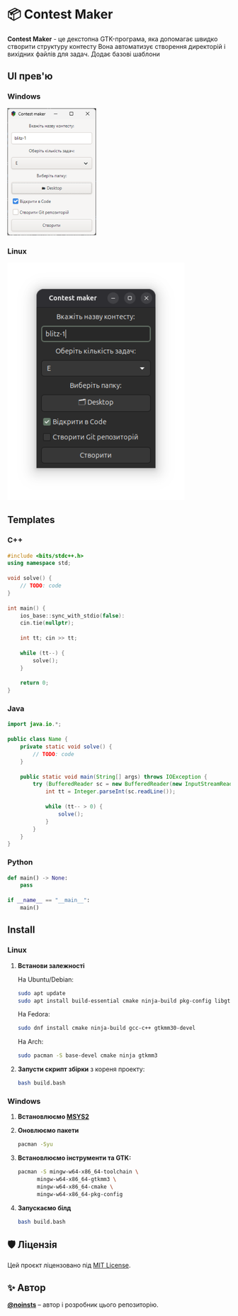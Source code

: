 ﻿# 📦 Contest Maker

**Contest Maker** - це декстопна GTK-програма, яка допомагає швидко створити структуру контесту
Вона автоматизує створення директорій і вихідних файлів для задач. Додає базові шаблони

## UI прев'ю

### Windows

<img src="assets/windows.png" width="200" alt="Тут повинна бути картинка">

### Linux

<img src="assets/linux.png" width="400" alt="Тут повинна бути картинка">

## Templates

### C++

```cpp
#include <bits/stdc++.h>
using namespace std;

void solve() {
    // TODO: code
}

int main() {
    ios_base::sync_with_stdio(false):
    cin.tie(nullptr);

    int tt; cin >> tt;

    while (tt--) {
        solve();
    }

    return 0;
}
```

### Java

```java
import java.io.*;

public class Name {
    private static void solve() {
        // TODO: code
    }

    public static void main(String[] args) throws IOException {
        try (BufferedReader sc = new BufferedReader(new InputStreamReader(System.in))) {
            int tt = Integer.parseInt(sc.readLine());

            while (tt-- > 0) {
                solve();
            }
        }
    }
}
```

### Python

```python
def main() -> None:
	pass

if __name__ == "__main__":
	main()
```

## Install

### Linux

1. **Встанови залежності**
	
	На Ubuntu/Debian:

	```bash
	sudo apt update
	sudo apt install build-essential cmake ninja-build pkg-config libgtkmm-3.0-dev
	```

	На Fedora:

	```bash
	sudo dnf install cmake ninja-build gcc-c++ gtkmm30-devel
	```

	На Arch:

	```bash
	sudo pacman -S base-devel cmake ninja gtkmm3
	```

2. **Запусти скрипт збірки** з кореня проекту:

	```bash
	bash build.bash
	```

### Windows

1. **Встановлюємо [MSYS2](https://www.msys2.org/)**
2. **Оновлюємо пакети**

	```bash
	pacman -Syu
	```

3. **Встановлюємо інструменти та GTK:**

	```bash
	pacman -S mingw-w64-x86_64-toolchain \
          mingw-w64-x86_64-gtkmm3 \
          mingw-w64-x86_64-cmake \
          mingw-w64-x86_64-pkg-config
	```

4. **Запускаємо білд**

	```bash
	bash build.bash
	```


## 🛡 Ліцензія  
Цей проєкт ліцензовано під [MIT License](./LICENSE).

## ✨ Автор
**[@noinsts](https://github.com/noinsts)** – автор і розробник цього репозиторію.
